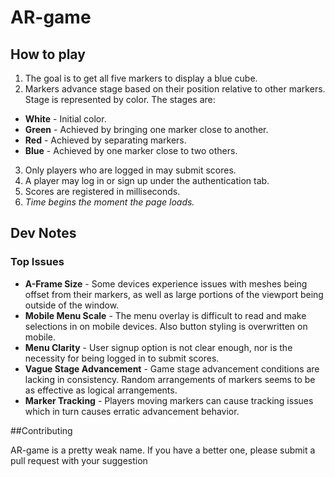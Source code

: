 # AR-game
## How to play
1. The goal is to get all five markers to display a blue cube.
2. Markers advance stage based on their position relative to other markers. Stage is represented by color. The stages are:
  * **White** - Initial color.
  * **Green** - Achieved by bringing one marker close to another.
  * **Red** - Achieved by separating markers.
  * **Blue** - Achieved by one marker close to two others.
3. Only players who are logged in may submit scores.
4. A player may log in or sign up under the authentication tab.
5. Scores are registered in milliseconds.
6. *Time begins the moment the page loads.*
## Dev Notes
### Top Issues
* **A-Frame Size** - Some devices experience issues with meshes being offset from their markers, as well as large portions of the viewport being outside of the window.
* **Mobile Menu Scale** - The menu overlay is difficult to read and make selections in on mobile devices. Also button styling is overwritten on mobile.
* **Menu Clarity** - User signup option is not clear enough, nor is the necessity for being logged in to submit scores.
* **Vague Stage Advancement** - Game stage advancement conditions are lacking in consistency. Random arrangements of markers seems to be as effective as logical arrangements.
* **Marker Tracking** - Players moving markers can cause tracking issues which in turn causes erratic advancement behavior.

##Contributing

  AR-game is a pretty weak name. If you have a better one, please submit a pull request with your suggestion **<HERE>**
